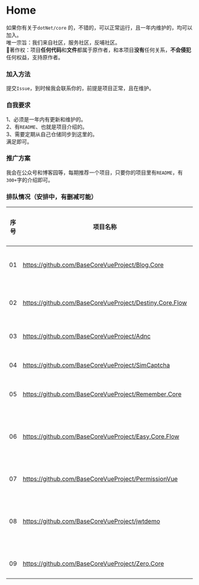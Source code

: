 # Home
如果你有关于`dotNet/core` 的，不错的，可以正常运行，且一年内维护的，均可以加入。  
唯一宗旨：我们来自社区，服务社区，反哺社区。   
🎀著作权：项目**任何代码**和**文件**都属于原作者，和本项目**没有**任何关系，**不会侵犯**任何权益，支持原作者。  


### 加入方法
提交`Issue`，到时候我会联系你的，前提是项目正常，且在维护。  

### 自我要求  
1、必须是一年内有更新和维护的。  
2、有`README`、也就是项目介绍的。  
3、需要定期从自己仓储同步到这里的。  
满足即可。  

### 推广方案
我会在公众号和博客园等，每期推荐一个项目，只要你的项目里有`README`，有`300+`字的介绍即可。 

### 排队情况（安排中，有删减可能）
|序号|项目名称|文章地址|备注|
|-|-|-|-|
|01|https://github.com/BaseCoreVueProject/Blog.Core|即将发布||
|02|https://github.com/BaseCoreVueProject/Destiny.Core.Flow|[文章地址](https://mp.weixin.qq.com/s/RSn9CUKn1P59wNn29Nravw)||
|03|https://github.com/BaseCoreVueProject/Adnc|排队中||
|04|https://github.com/BaseCoreVueProject/SimCaptcha|待发布||
|05|https://github.com/BaseCoreVueProject/Remember.Core|待发布||
|06|https://github.com/BaseCoreVueProject/Easy.Core.Flow|-|文档不太完整|
|07|https://github.com/BaseCoreVueProject/PermissionVue|待发布||
|08|https://github.com/BaseCoreVueProject/jwtdemo|-|需要完善文档|
|09|https://github.com/BaseCoreVueProject/Zero.Core|待发布||
